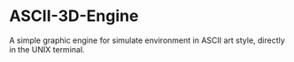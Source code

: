 # ASCII-3D-Engine
 A simple graphic engine for simulate environment in ASCII art style, directly in the UNIX terminal.
